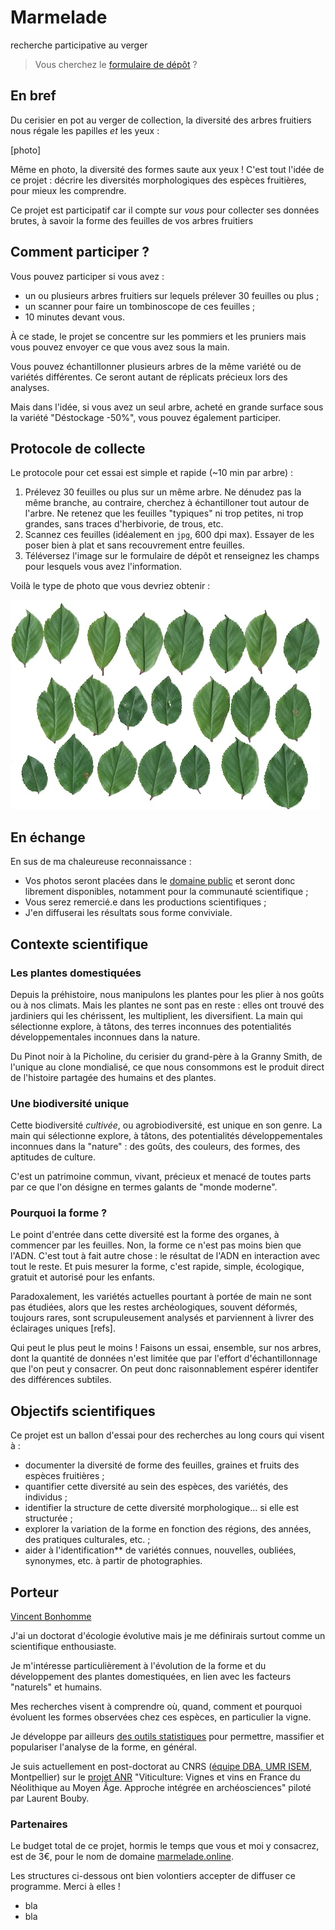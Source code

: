 # Marmelade
recherche participative au verger
> Vous cherchez le [formulaire de dépôt]() ?

## En bref
Du cerisier en pot au verger de collection, la diversité des arbres fruitiers nous régale les papilles _et_ les yeux :

[photo]


Même en photo, la diversité des formes saute aux yeux ! C'est tout l'idée de ce projet : décrire les diversités morphologiques des espèces fruitières, pour mieux les comprendre.

Ce projet est participatif car il compte sur _vous_ pour collecter ses données brutes, à savoir la forme des feuilles de vos arbres fruitiers

## Comment participer ?
Vous pouvez participer si vous avez :

* un ou plusieurs arbres fruitiers sur lequels prélever 30 feuilles ou plus ;
* un scanner pour faire un tombinoscope de ces feuilles ;
* 10 minutes devant vous.

À ce stade, le projet se concentre sur les pommiers et les pruniers mais vous pouvez envoyer ce que vous avez sous la main.

Vous pouvez échantillonner plusieurs arbres de la même variété ou de variétés différentes. Ce seront autant de réplicats précieux lors des analyses.

Mais dans l'idée, si vous avez un seul arbre, acheté en grande surface sous la variété "Déstockage -50%", vous pouvez également participer.

## Protocole de collecte
Le protocole pour cet essai est simple et rapide (~10 min par arbre) :

1. Prélevez 30 feuilles ou plus sur un même arbre. Ne dénudez pas la même branche, au contraire, cherchez à échantilloner tout autour de l'arbre. Ne retenez que les feuilles "typiques" ni trop petites, ni trop grandes, sans traces d'herbivorie, de trous, etc.
2. Scannez ces feuilles (idéalement en `jpg`, 600 dpi max). Essayer de les poser bien à plat et sans recouvrement entre feuilles.
3. Téléversez l'image sur le formulaire de dépôt et renseignez les champs pour lesquels vous avez l'information.

Voilà le type de photo que vous devriez obtenir :

![exemple_scan](img/ex.jpg)

## En échange
En sus de ma chaleureuse reconnaissance :

* Vos photos seront placées dans le [domaine public](https://creativecommons.org/publicdomain/zero/1.0/deed.fr) et seront donc librement disponibles, notamment pour la communauté scientifique ;
* Vous serez remercié.e dans les productions scientifiques ;
* J'en diffuserai les résultats sous forme conviviale.

## Contexte scientifique

### Les plantes domestiquées
Depuis la préhistoire, nous manipulons les plantes pour les plier à nos goûts ou à nos climats. Mais les plantes ne sont pas en reste : elles ont trouvé des jardiniers qui les chérissent, les multiplient, les diversifient. La main qui sélectionne explore, à tâtons, des terres inconnues des potentialités développementales inconnues dans la nature.

Du Pinot noir à la Picholine, du cerisier du grand-père à la Granny Smith, de l'unique au clone mondialisé, ce que nous consommons est le produit direct de l'histoire partagée des humains et des plantes. 

### Une biodiversité unique
Cette biodiversité _cultivée_, ou agrobiodiversité, est unique en son genre. La main qui sélectionne explore, à tâtons, des potentialités développementales inconnues dans la "nature" : des goûts, des couleurs, des formes, des aptitudes de culture.

C'est un patrimoine commun, vivant, précieux et menacé de toutes parts par ce que l'on désigne en termes galants de "monde moderne".

### Pourquoi la forme ?
Le point d'entrée dans cette diversité est la forme des organes, à commencer par les feuilles. Non, la forme ce n'est pas moins bien que l'ADN. C'est tout à fait autre chose : le résultat de l'ADN en interaction avec tout le reste. Et puis mesurer la forme, c'est rapide, simple, écologique, gratuit et autorisé pour les enfants.

Paradoxalement, les variétés actuelles pourtant à portée de main ne sont pas étudiées, alors que les restes archéologiques, souvent déformés, toujours rares, sont scrupuleusement analysés et parviennent à livrer des éclairages uniques [refs].

Qui peut le plus peut le moins ! Faisons un essai, ensemble, sur nos arbres, dont la quantité de données n'est limitée que par l'effort d'échantillonnage que l'on peut y consacrer. On peut donc raisonnablement espérer identifer des différences subtiles.

## Objectifs scientifiques
Ce projet est un ballon d'essai pour des recherches au long cours qui visent à :

 - documenter la diversité de forme des feuilles, graines et fruits des espèces fruitières ;
 - quantifier cette diversité au sein des espèces, des variétés, des individus ;
 - identifier la structure de cette diversité morphologique... si elle est structurée ;
 - explorer la variation de la forme en fonction des régions, des années, des pratiques culturales, etc. ;
 - aider à l'identification** de variétés connues, nouvelles, oubliées, synonymes, etc. à partir de photographies.
 
## Porteur
[Vincent Bonhomme](http://www.vincentbonhomme.fr)

J'ai un doctorat d'écologie évolutive mais je me définirais surtout comme un scientifique enthousiaste. 

Je m'intéresse particulièrement à l'évolution de la forme et du développement des plantes domestiquées, en lien avec les facteurs "naturels" et humains.

Mes recherches visent à comprendre où, quand, comment et pourquoi évoluent les formes observées chez ces espèces, en particulier la vigne. 

Je développe par ailleurs [des outils statistiques](http://momx.github.io) pour permettre, massifier et populariser l'analyse de la forme, en général.

Je suis actuellement en post-doctorat au CNRS ([équipe DBA, UMR ISEM](http://www.isem.univ-montp2.fr/fr/equipes/dynamique-de-la-biodiversite-anthropoecologie-index/), Montpellier) sur le [projet ANR](https://anr.fr/Projet-ANR-16-CE27-0013)  "Viticulture: Vignes et vins en France du Néolithique au Moyen Âge. Approche intégrée en archéosciences" piloté par Laurent Bouby.

### Partenaires
Le budget total de ce projet, hormis le temps que vous et moi y consacrez, est de 3€, pour le nom de domaine [marmelade.online]().

Les structures ci-dessous ont bien volontiers accepter de diffuser ce programme. Merci à elles !

* bla
* bla